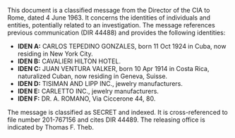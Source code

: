 This document is a classified message from the Director of the CIA to Rome, dated 4 June 1963. It concerns the identities of individuals and entities, potentially related to an investigation. The message references previous communication (DIR 44488) and provides the following identities:

*   **IDEN A:** CARLOS TEPEDINO GONZALES, born 11 Oct 1924 in Cuba, now residing in New York City.
*   **IDEN B:** CAVALIERI HILTON HOTEL.
*   **IDEN C:** JUAN VENTURA VALKER, born 10 Apr 1914 in Costa Rica, naturalized Cuban, now residing in Geneva, Suisse.
*   **IDEN D:** TISIMAN AND LIPP INC., jewelry manufacturers.
*   **IDEN E:** CARLETTO INC., jewelry manufacturers.
*   **IDEN F:** DR. A. ROMANO, Via Ciccerone 44, 80.

The message is classified as SECRET and indexed. It is cross-referenced to file number 201-767156 and cites DIR 44489. The releasing office is indicated by Thomas F. Theb.

